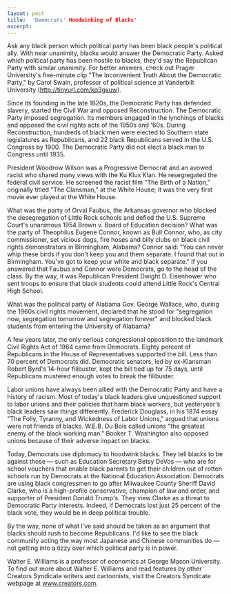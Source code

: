 ```yaml
---
layout: post
title:  'Democrats' Hoodwinking of Blacks'
excerpt:
---
```




Ask any black person which political party has been black people's political ally. With near unanimity, blacks would answer the Democratic Party. Asked which political party has been hostile to blacks, they'd say the Republican Party with similar unanimity. For better answers, check out Prager University's five-minute clip "The Inconvenient Truth About the Democratic Party," by Carol Swain, professor of political science at Vanderbilt University (http://tinyurl.com/kq3gxuw).

Since its founding in the late 1820s, the Democratic Party has defended slavery, started the Civil War and opposed Reconstruction. The Democratic Party imposed segregation. Its members engaged in the lynchings of blacks and opposed the civil rights acts of the 1950s and '60s. During Reconstruction, hundreds of black men were elected to Southern state legislatures as Republicans, and 22 black Republicans served in the U.S. Congress by 1900. The Democratic Party did not elect a black man to Congress until 1935.

President Woodrow Wilson was a Progressive Democrat and an avowed racist who shared many views with the Ku Klux Klan. He resegregated the federal civil service. He screened the racist film "The Birth of a Nation," originally titled "The Clansman," at the White House; it was the very first movie ever played at the White House.

What was the party of Orval Faubus, the Arkansas governor who blocked the desegregation of Little Rock schools and defied the U.S. Supreme Court's unanimous 1954 Brown v. Board of Education decision? What was the party of Theophilus Eugene Connor, known as Bull Connor, who, as city commissioner, set vicious dogs, fire hoses and billy clubs on black civil rights demonstrators in Birmingham, Alabama? Connor said: "You can never whip these birds if you don't keep you and them separate. I found that out in Birmingham. You've got to keep your white and black separate." If you answered that Faubus and Connor were Democrats, go to the head of the class. By the way, it was Republican President Dwight D. Eisenhower who sent troops to ensure that black students could attend Little Rock's Central High School.

What was the political party of Alabama Gov. George Wallace, who, during the 1960s civil rights movement, declared that he stood for "segregation now, segregation tomorrow and segregation forever" and blocked black students from entering the University of Alabama?



A few years later, the only serious congressional opposition to the landmark Civil Rights Act of 1964 came from Democrats. Eighty percent of Republicans in the House of Representatives supported the bill. Less than 70 percent of Democrats did. Democratic senators, led by ex-Klansman Robert Byrd's 14-hour filibuster, kept the bill tied up for 75 days, until Republicans mustered enough votes to break the filibuster.

Labor unions have always been allied with the Democratic Party and have a history of racism. Most of today's black leaders give unquestioned support to labor unions and their policies that harm black workers, but yesteryear's black leaders saw things differently. Frederick Douglass, in his 1874 essay "The Folly, Tyranny, and Wickedness of Labor Unions," argued that unions were not friends of blacks. W.E.B. Du Bois called unions "the greatest enemy of the black working man." Booker T. Washington also opposed unions because of their adverse impact on blacks.

Today, Democrats use diplomacy to hoodwink blacks. They tell blacks to be against those — such as Education Secretary Betsy DeVos — who are for school vouchers that enable black parents to get their children out of rotten schools run by Democrats at the National Education Association. Democrats are using black congressmen to go after Milwaukee County Sheriff David Clarke, who is a high-profile conservative, champion of law and order, and supporter of President Donald Trump's. They view Clarke as a threat to Democratic Party interests. Indeed, if Democrats lost just 25 percent of the black vote, they would be in deep political trouble.

By the way, none of what I've said should be taken as an argument that blacks should rush to become Republicans. I'd like to see the black community acting the way most Japanese and Chinese communities do — not getting into a tizzy over which political party is in power.

Walter E. Williams is a professor of economics at George Mason University. To find out more about Walter E. Williams and read features by other Creators Syndicate writers and cartoonists, visit the Creators Syndicate webpage at www.creators.com.
